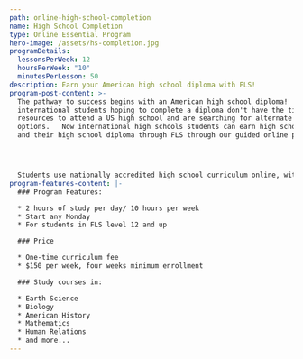 ```yaml
---
path: online-high-school-completion
name: High School Completion
type: Online Essential Program
hero-image: /assets/hs-completion.jpg
programDetails:
  lessonsPerWeek: 12
  hoursPerWeek: "10"
  minutesPerLesson: 50
description: Earn your American high school diploma with FLS!
program-post-content: >-
  The pathway to success begins with an American high school diploma!  But many
  international students hoping to complete a diploma don't have the time or
  resources to attend a US high school and are searching for alternate
  options.   Now international high schools students can earn high school credit
  and their high school diploma through FLS through our guided online program.




  Students use nationally accredited high school curriculum online, with guidance and mentoring from FLS instructors specially trained to help our students succeed.  After receiving your diploma, use FLS's placement service to get accepted to the best university for you!
program-features-content: |-
  ### Program Features:

  * 2 hours of study per day/ 10 hours per week
  * Start any Monday
  * For students in FLS level 12 and up

  ### Price

  * One-time curriculum fee
  * $150 per week, four weeks minimum enrollment

  ### Study courses in:

  * Earth Science
  * Biology
  * American History
  * Mathematics
  * Human Relations
  * and more...
---
```

